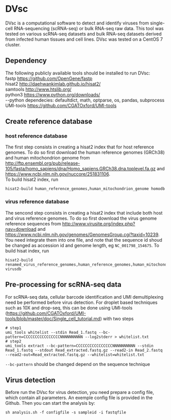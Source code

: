 # DVsc
DVsc is a computational software to detect and identify viruses from single-cell RNA-sequencing (scRNA-seq) or bulk RNA-seq raw data. 
This tool was tested on various scRNA-seq datasets and bulk RNA-seq datasets derived from infected human tissues and cell lines. 
DVsc was tested on a CentOS 7 cluster. 
## Dependency
The following publicly available tools should be installed to run DVsc:      
fastp https://github.com/OpenGene/fastp  
hisat2 http://daehwankimlab.github.io/hisat2/  
samtools http://www.htslib.org/   
python3 https://www.python.org/downloads/  
     --python dependecies: defaultdict, math, optparse, os, pandas, subprocess     
UMI-tools https://github.com/CGATOxford/UMI-tools   
## Create reference database
### host reference database
The first step consists in creating a hisat2 index that for host reference genomes. To do so first download the human reference genomes (GRCh38) and human mitochondrion genome from http://ftp.ensembl.org/pub/release-105/fasta/homo_sapiens/dna/Homo_sapiens.GRCh38.dna.toplevel.fa.gz and https://www.ncbi.nlm.nih.gov/nuccore/251831106.  
To build hisat2 index, run
```
hisat2-build human_reference_genomes,human_mitochondrion_genome homodb
```
### virus reference database
The sencond step consists in creating a hisat2 index that include both host and virus reference genomes. To do so first download the virus genome reference sequences from http://www.virusite.org/index.php?nav=download and https://www.ncbi.nlm.nih.gov/genomes/GenomesGroup.cgi?taxid=10239. You need integrate them into one file, and note that the sequence id shoud be changed as accession id and genome length, eg ```NC_001798_154675```.
To build hisat index, run
```
hisat2-build renamed_virus_reference_genomes,human_reference_genomes,human_mitochondrion_genome virusdb
```
## Pre-processing for scRNA-seq data
For scRNA-seq data, cellular barcode identification and UMI demultiplexing need be performed before virus detection. For droplet based techniques such as 10X and drop-seq, this can be done using UMI-tools (https://github.com/CGATOxford/UMI-tools/blob/master/doc/Single_cell_tutorial.md) with two steps
```
# step1
umi_tools whitelist --stdin Read_1.fastq --bc-pattern=CCCCCCCCCCCCCCCCNNNNNNNNNN --log2stderr > whitelist.txt
# step2
umi_tools extract --bc-pattern=CCCCCCCCCCCCCCCCNNNNNNNNNN --stdin Read_1.fastq --stdout Read_extracted.fastq.gz --read2-in Read_2.fastq --read2-out=Read_extracted.fastq.gz --whitelist=whitelist.txt
```
```--bc-pattern``` should be changed depend on the sequence technique 
## Virus detection
Before run the DVsc for virus detection, you need prepare a config file, which contain all parameters. An exemple config file is provided in the Github. Then you can start the analysis by:
```
sh analysis.sh -f configfile -s sampleid -i fastqfile
```

